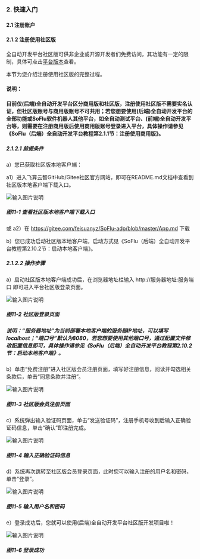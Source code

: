 ### 2. 快速入门

#### 2.1 注册账户

#### 2.1.2 注册使用社区版

全自动开发平台社区版可供非企业或开源开发者们免费访问，其功能有一定的限制，具体可点击[平台版本](https://feisuanyz.com/platformVersion/?productCategoryId=5f8deeb2dc018d0008854ace&id=flowv)查看。

本节为您介绍注册使用社区版的完整过程。

#### 说明：

#### 目前仅(后端)全自动开发平台区分商用版和社区版，注册使用社区版不需要实名认证，但社区版账号与商用版账号不可共用；若您想要使用(后端)全自动开发平台的全部功能或SoFlu软件机器人其他平台，如全自动测试平台、(前端)全自动开发平台等，则需要在注册商用版后使用商用版账号登录进入平台，具体操作请参见《SoFlu（后端）全自动开发平台教程第2.1.1节：注册使用商用版》。

##### 2.1.2.1 前提条件

a）您已获取社区版本地客户端：

a1）进入飞算云智GitHub/Gitee社区官方网站，即可在README.md文档中查看到社区版本地客户端下载入口。

![输入图片说明](../../../images/SoFlu%EF%BC%88%E5%90%8E%E7%AB%AF%EF%BC%89%E5%BC%80%E5%8F%91%E5%B9%B3%E5%8F%B0/1.%20%E6%9C%80%E6%96%B0%E7%89%88%E6%9C%AC%20-%20%E6%9B%B4%E6%96%B0%E6%97%A5%E6%9C%9F%20-%202022.10.08/11.%20%E7%A4%BE%E5%8C%BA%E7%89%88%E5%AE%A2%E6%88%B7%E7%AB%AF/image.png)

##### 图11-1 查看社区版本地客户端下载入口

或 a2）在 https://gitee.com/feisuanyz/SoFlu-adp/blob/master/App.md 下载

b）您已成功启动社区版本地客户端，启动方式见《SoFlu（后端）全自动开发平台教程第2.10.2节：启动本地客户端》。

##### 2.1.2.2 操作步骤

a）启动社区版本地客户端成功后，在浏览器地址栏输入 http://服务器地址:服务端口 即可进入平台社区版登录页面。

![输入图片说明](../../../images/SoFlu%EF%BC%88%E5%90%8E%E7%AB%AF%EF%BC%89%E5%BC%80%E5%8F%91%E5%B9%B3%E5%8F%B0/1.%20%E6%9C%80%E6%96%B0%E7%89%88%E6%9C%AC%20-%20%E6%9B%B4%E6%96%B0%E6%97%A5%E6%9C%9F%20-%202022.10.08/11.%20%E7%A4%BE%E5%8C%BA%E7%89%88%E5%AE%A2%E6%88%B7%E7%AB%AF/11-2.png)

##### 图11-2 社区版登录页面

##### 说明：“服务器地址”为当前部署本地客户端的服务器IP地址，可以填写localhost；“端口号”默认为8080，若您想要使用其他端口号，通过配置文件修改配置信息即可，具体操作请参见《SoFlu（后端）全自动开发平台教程第2.10.2节：启动本地客户端》。

b）单击“免费注册”进入社区版会员注册页面，填写好注册信息，阅读并勾选相关条款后，单击“同意条款并注册”。

![输入图片说明](../../../images/SoFlu%EF%BC%88%E5%90%8E%E7%AB%AF%EF%BC%89%E5%BC%80%E5%8F%91%E5%B9%B3%E5%8F%B0/1.%20%E6%9C%80%E6%96%B0%E7%89%88%E6%9C%AC%20-%20%E6%9B%B4%E6%96%B0%E6%97%A5%E6%9C%9F%20-%202022.10.08/11.%20%E7%A4%BE%E5%8C%BA%E7%89%88%E5%AE%A2%E6%88%B7%E7%AB%AF/11-3.png)

##### 图11-3 社区版会员注册页面

c）系统弹出输入验证码页面，单击“发送验证码”，注册手机号收到后输入正确验证码信息，单击“确认”即注册完成。

![输入图片说明](../../../images/SoFlu%EF%BC%88%E5%90%8E%E7%AB%AF%EF%BC%89%E5%BC%80%E5%8F%91%E5%B9%B3%E5%8F%B0/1.%20%E6%9C%80%E6%96%B0%E7%89%88%E6%9C%AC%20-%20%E6%9B%B4%E6%96%B0%E6%97%A5%E6%9C%9F%20-%202022.10.08/11.%20%E7%A4%BE%E5%8C%BA%E7%89%88%E5%AE%A2%E6%88%B7%E7%AB%AF/11-4.png)

##### 图11-4 输入正确验证码信息

d）系统再次跳转至社区版会员登录页面，此时您可以输入注册的用户名和密码，单击“登录”。

![输入图片说明](../../../images/SoFlu%EF%BC%88%E5%90%8E%E7%AB%AF%EF%BC%89%E5%BC%80%E5%8F%91%E5%B9%B3%E5%8F%B0/1.%20%E6%9C%80%E6%96%B0%E7%89%88%E6%9C%AC%20-%20%E6%9B%B4%E6%96%B0%E6%97%A5%E6%9C%9F%20-%202022.10.08/11.%20%E7%A4%BE%E5%8C%BA%E7%89%88%E5%AE%A2%E6%88%B7%E7%AB%AF/11-5.png)

##### 图11-5 输入用户名和密码

e）登录成功后，您就可以使用(后端)全自动开发平台社区版开发项目啦！

![输入图片说明](../../../images/SoFlu%EF%BC%88%E5%90%8E%E7%AB%AF%EF%BC%89%E5%BC%80%E5%8F%91%E5%B9%B3%E5%8F%B0/1.%20%E6%9C%80%E6%96%B0%E7%89%88%E6%9C%AC%20-%20%E6%9B%B4%E6%96%B0%E6%97%A5%E6%9C%9F%20-%202022.10.08/11.%20%E7%A4%BE%E5%8C%BA%E7%89%88%E5%AE%A2%E6%88%B7%E7%AB%AF/11-6.png)

##### 图11-6 登录成功

